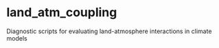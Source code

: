 # land_atm_coupling
Diagnostic scripts for evaluating land-atmosphere interactions in climate models
